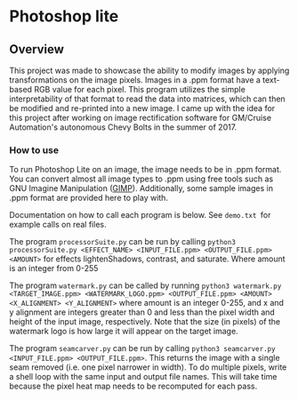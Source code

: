 # Photoshop lite

## Overview
This project was made to showcase the ability to modify images by applying transformations on the image pixels. Images in a .ppm format have a text-based RGB value for each pixel. This program utilizes the simple interpretability of that format to read the data into matrices, which can then be modified and re-printed into a new image. I came up with the idea for this project after working on image rectification software for GM/Cruise Automation's autonomous Chevy Bolts in the summer of 2017.

### How to use
To run Photoshop Lite on an image, the image needs to be in .ppm format. You can convert almost all image types to .ppm using free tools such as GNU Imagine Manipulation ([GIMP](https://www.gimp.org/)). Additionally, some sample images in .ppm format are provided here to play with.

Documentation on how to call each program is below. See `demo.txt `for example calls on real files.

The program `processorSuite.py` can be run by calling `python3 processorSuite.py <EFFECT_NAME> <INPUT_FILE.ppm> <OUTPUT_FILE.ppm> <AMOUNT>` for effects lightenShadows, contrast, and saturate. Where amount is an integer from 0-255

The program `watermark.py` can be called by running `python3 watermark.py <TARGET_IMAGE.ppm> <WATERMARK_LOGO.ppm> <OUTPUT_FILE.ppm> <AMOUNT> <X_ALIGNMENT> <Y_ALIGNMENT>` where amount is an integer 0-255, and x and y alignment are integers greater than 0 and less than the pixel width and height of the input image, respectively. Note that the size (in pixels) of the watermark logo is how large it will appear on the target image.

The program `seamcarver.py` can be run by calling `python3 seamcarver.py <INPUT_FILE.ppm> <OUTPUT_FILE.ppm>`. This returns the image with a single seam removed (i.e. one pixel narrower in width). To do multiple pixels, write a shell loop with the same input and output file names. This will take time because the pixel heat map needs to be recomputed for each pass.
